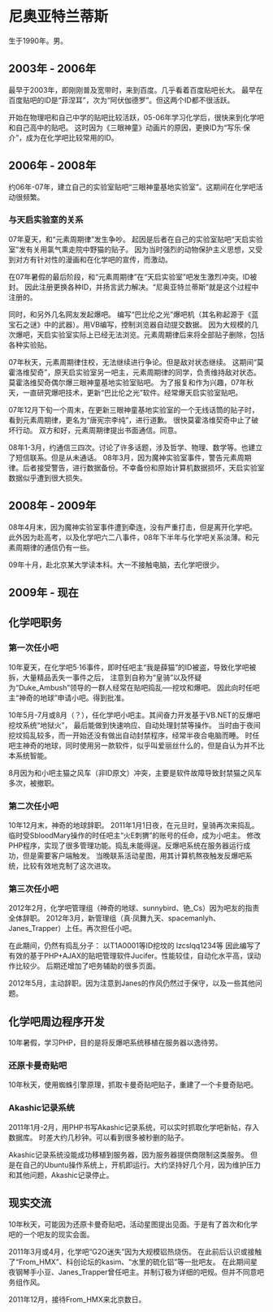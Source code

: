 尼奥亚特兰蒂斯
============
生于1990年。男。

2003年 - 2006年
---------------

最早于2003年，即刚刚普及宽带时，来到百度。几乎看着百度贴吧长大。
最早在百度贴吧的ID是“菲涅耳”，次为“阿伏伽德罗”。但这两个ID都不很活跃。

开始在物理吧和自己中学的贴吧比较活跃，05-06年学习化学后，很快来到化学吧和自己高中的贴吧。
这时因为《三眼神童》动画片的原因，更换ID为“写乐·保介”，成为在化学吧比较常用的ID。

2006年 - 2008年
---------------

约06年-07年，建立自己的实验室贴吧“三眼神童基地实验室”。这期间在化学吧活动很频繁。

### 与天启实验室的关系 ###

07年夏天，和“元素周期律”发生争吵。
起因是后者在自己的实验室贴吧“天启实验室”发有关用氯气熏走院中野猫的贴子。
因为当时强烈的动物保护主义思想，又受到对方有针对性的漫画和在化学吧的宣传，而激动。

在07年暑假的最后阶段，和“元素周期律”在“天启实验室”吧发生激烈冲突。ID被封。
因此注册更换各种ID，并扬言武力解决。“尼奥亚特兰蒂斯”就是这个过程中注册的。

同时，和另外几名网友发起爆吧。
编写“巴比伦之光”爆吧机（其名称起源于《蓝宝石之谜》中的武器）。用VB编写，控制浏览器自动提交数据。
因为大规模的几次爆吧，天启实验室实际上已经无法浏览。元素周期律后来将全部贴子删除，包括各种实验贴。

07年秋天，元素周期律住校，无法继续进行争论。但是敌对状态继续。
这期间“莫霍洛维契奇”，原天启实验室另一吧主，元素周期律的同学，负责维持敌对状态。
莫霍洛维契奇偶尔爆三眼神童基地实验室贴吧。
为了报复和作为兴趣，07年秋天，一直研究爆吧技术，更新“巴比伦之光”软件。经常爆天启实验室贴吧。

07年12月下旬一个周末，在更新三眼神童基地实验室的一个无线话筒的贴子时，看到元素周期律，更名为“唐宪宗李纯”，进行道歉。
很快莫霍洛维契奇中止了破坏行动。
双方和好，元素周期律提出书面通信。同意。

08年1-3月，约通信三四次。讨论了许多话题，涉及哲学、物理、数学等。也建立了短信联系。但是从未通话。
08年3月，因为魔神实验室事件，警告元素周期律。后者接受警告，进行数据备份。不幸备份和原始计算机数据损坏，天启实验室数据似乎遭到很大损失。

2008年 - 2009年
---------------

08年4月末，因为魔神实验室事件遭到牵连，没有严重打击，但是离开化学吧。
此外因为赴高考，以及化学吧六二八事件，08年下半年与化学吧关系淡薄。和元素周期律的通信仍有一些。

09年十月，赴北京某大学读本科。大一不接触电脑，去化学吧很少。

2009年 - 现在
-------------

## 化学吧职务 ##

### 第一次任小吧 ###

10年夏天，在化学吧5·16事件，即时任吧主“我是薛猫”的ID被盗，导致化学吧被拆，大量精品丢失一事件之后，
注意到自称为“皇骑”以及怀疑为“Duke_Ambush”领导的一群人经常在贴吧捣乱──挖坟和爆吧。
因此向时任吧主“神奇的地球”申请小吧。得到批准。

10年5月-7月或8月（？），任化学吧小吧主。其间奋力开发基于VB.NET的反爆吧挖坟系统“地狱火”，
最后能做到快速响应、自动处理封禁等操作。
当时由于夜间挖坟捣乱较多，而一开始还没有做出自动封禁程序，经常半夜合电脑而睡。
时任吧主神奇的地球，同时使用另一款软件，似乎叫爱丽丝什么的，但是自认为并不比本系统智能。

8月因为和小吧主猫之风车（非ID原文）冲突，主要是软件故障导致封禁猫之风车多次，被撤职。

### 第二次任小吧 ###

10年12月末，神奇的地球辞职。
2011年1月1日夜，在元旦时，皇骑再次来捣乱。临时受SbloodMary操作的时任吧主“火E刺猬”的账号的任命，成为小吧主。
修改PHP程序，实现了很多管理功能。捣乱未能得逞。反爆吧系统在服务器运行成功，但是需要客户端触发。
当晚联系活动星图，用其计算机熬夜触发反爆吧系统，比较有效地克制了这次进攻。

### 第三次任小吧 ###

2012年2月，化学吧管理组（神奇的地球、sunnybird、铯_Cs）因为吧友的指责全体辞职。
2012年3月，新管理组（真·凤舞九天、spacemanlyh、Janes_Trapper）上任。再次担任小吧。

在此期间，仍然有捣乱分子：
以T1A0001等ID挖坟的
lzcslqq1234等
因此编写了有效的基于PHP+AJAX的贴吧管理软件Jucifer。性能较佳，自动化水平高，误动作比较少。
后期还增加了吧务辅助的很多页面。

2012年5月，主动辞职。因为注意到Janes的作风仍然过于保守，以及一些其他问题。

## 化学吧周边程序开发 ##

10年暑假，学习PHP，目的是将反爆吧系统移植在服务器以逸待劳。

### 还原卡曼奇贴吧 ###

10年秋天，使用蜘蛛引擎原理，抓取卡曼奇贴吧贴子，重建了一个卡曼奇贴吧。

### Akashic记录系统 ###

2011年1月-2月，用PHP书写Akashic记录系统，可以实时抓取化学吧新帖，存入数据库。
时差大约几秒钟。可以看到很多被秒删的贴子。

Akashic记录系统没能成功移植到服务器，因为服务器提供商限制这类服务。
但是在自己的Ubuntu操作系统上，开机即运行。大约坚持好几个月，因为维护压力和其他问题，Akashic记录停止。

## 现实交流 ##

10年秋天，可能因为还原卡曼奇贴吧，活动星图提出见面。于是有了首次和化学吧的一个吧友的现实会面。

2011年3月或4月，化学吧“G2O迷失”因为大规模铝热烧伤。
在此前后认识或接触了“From_HMX”、科创论坛的kasim、“水里的硫化铝”等一批吧友。
在此期间星夜钢琴手小豆、Janes_Trapper曾任吧主。并制订极为详细的吧规。但并不同意吧务组作风。

2011年12月，接待From_HMX来北京数日。